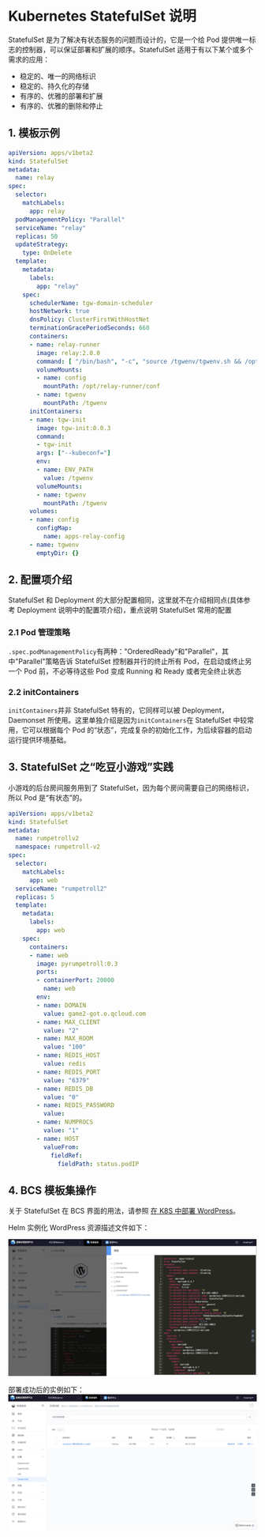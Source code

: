 # Kubernetes StatefulSet 说明

StatefulSet 是为了解决有状态服务的问题而设计的，它是一个给 Pod 提供唯一标志的控制器，可以保证部署和扩展的顺序。StatefulSet 适用于有以下某个或多个需求的应用：
- 稳定的、唯一的网络标识
- 稳定的、持久化的存储
- 有序的、优雅的部署和扩展
- 有序的、优雅的删除和停止

## 1. 模板示例
```yml
apiVersion: apps/v1beta2
kind: StatefulSet
metadata:
  name: relay
spec:
  selector:
    matchLabels:
      app: relay
  podManagementPolicy: "Parallel"
  serviceName: "relay"
  replicas: 50
  updateStrategy:
    type: OnDelete
  template:
    metadata:
      labels:
        app: "relay"
    spec:
      schedulerName: tgw-domain-scheduler
      hostNetwork: true
      dnsPolicy: ClusterFirstWithHostNet
      terminationGracePeriodSeconds: 660
      containers:
      - name: relay-runner
        image: relay:2.0.0
        command: [ "/bin/bash", "-c", "source /tgwenv/tgwenv.sh && /opt/relay-runner/bin/run_server -c /opt/relay-runner/conf/application.conf" ]
        volumeMounts:
        - name: config
          mountPath: /opt/relay-runner/conf
        - name: tgwenv
          mountPath: /tgwenv
      initContainers:
      - name: tgw-init
        image: tgw-init:0.0.3
        command:
        - tgw-init
        args: ["--kubeconf="]
        env:
        - name: ENV_PATH
          value: /tgwenv
        volumeMounts:
        - name: tgwenv
          mountPath: /tgwenv
      volumes:
      - name: config
        configMap:
          name: apps-relay-config
      - name: tgwenv
        emptyDir: {}
```
## 2. 配置项介绍
StatefulSet 和 Deployment 的大部分配置相同，这里就不在介绍相同点(具体参考 Deployment 说明中的配置项介绍)，重点说明 StatefulSet 常用的配置
### 2.1 Pod 管理策略
`.spec.podManagementPolicy`有两种："OrderedReady"和"Parallel"，其中"Parallel"策略告诉 StatefulSet 控制器并行的终止所有 Pod，在启动或终止另一个 Pod 前，不必等待这些 Pod 变成 Running 和 Ready 或者完全终止状态
### 2.2 initContainers
`initContainers`并非 StatefulSet 特有的，它同样可以被 Deployment，Daemonset 所使用。这里单独介绍是因为`initContainers`在 StatefulSet 中较常用，它可以根据每个 Pod 的“状态”，完成复杂的初始化工作，为后续容器的启动运行提供环境基础。

## 3. StatefulSet 之“吃豆小游戏”实践
小游戏的后台房间服务用到了 StatefulSet，因为每个房间需要自己的网络标识，所以 Pod 是“有状态”的。
```yml
apiVersion: apps/v1beta2
kind: StatefulSet
metadata:
  name: rumpetrollv2
  namespace: rumpetroll-v2
spec:
  selector:
    matchLabels:
      app: web
  serviceName: "rumpetroll2"
  replicas: 5
  template:
    metadata:
      labels:
        app: web
    spec:
      containers:
      - name: web
        image: pyrumpetroll:0.3
        ports:
        - containerPort: 20000
          name: web
        env:
        - name: DOMAIN
          value: game2-got.o.qcloud.com
        - name: MAX_CLIENT
          value: "2"
        - name: MAX_ROOM
          value: "100"
        - name: REDIS_HOST
          value: redis
        - name: REDIS_PORT
          value: "6379"
        - name: REDIS_DB
          value: "0"
        - name: REDIS_PASSWORD
          value:
        - name: NUMPROCS
          value: "1"
        - name: HOST
          valueFrom:
            fieldRef:
              fieldPath: status.podIP
```


## 4. BCS 模板集操作

关于 StatefulSet 在 BCS 界面的用法，请参照 [在 K8S 中部署 WordPress](../../../Scenes/Deploy_wordpress.md)。

Helm 实例化 WordPress 资源描述文件如下：

![-w1997](../../../assets/15684300467698.jpg)

部署成功后的实例如下：
![-w1677](../../../assets/15684299788323.jpg)
